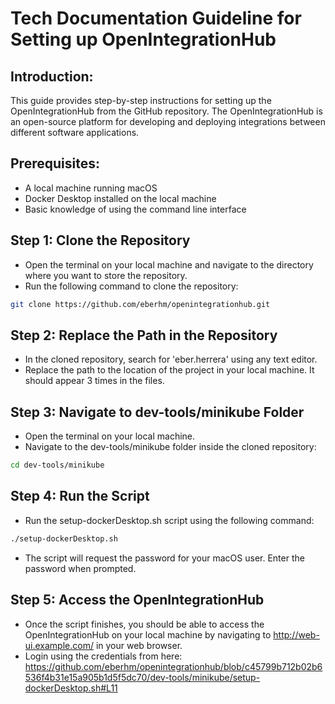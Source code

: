 # Tech Documentation Guideline for Setting up OpenIntegrationHub

## Introduction:
This guide provides step-by-step instructions for setting up the OpenIntegrationHub from the GitHub repository. The OpenIntegrationHub is an open-source platform for developing and deploying integrations between different software applications.

## Prerequisites:

- A local machine running macOS
- Docker Desktop installed on the local machine
- Basic knowledge of using the command line interface

## Step 1: Clone the Repository

- Open the terminal on your local machine and navigate to the directory where you want to store the repository.
- Run the following command to clone the repository:
```sh 
git clone https://github.com/eberhm/openintegrationhub.git
```

## Step 2: Replace the Path in the Repository

- In the cloned repository, search for 'eber.herrera' using any text editor.
- Replace the path to the location of the project in your local machine. It should appear 3 times in the files.

## Step 3: Navigate to dev-tools/minikube Folder

- Open the terminal on your local machine.
- Navigate to the dev-tools/minikube folder inside the cloned repository:
```sh 
cd dev-tools/minikube
```

## Step 4: Run the Script

- Run the setup-dockerDesktop.sh script using the following command:
```sh
./setup-dockerDesktop.sh
```

- The script will request the password for your macOS user. Enter the password when prompted.

## Step 5: Access the OpenIntegrationHub

- Once the script finishes, you should be able to access the OpenIntegrationHub on your local machine by navigating to http://web-ui.example.com/ in your web browser.
- Login using the credentials from here: https://github.com/eberhm/openintegrationhub/blob/c45799b712b02b6536f4b31e15a905b1d5f5dc70/dev-tools/minikube/setup-dockerDesktop.sh#L11
